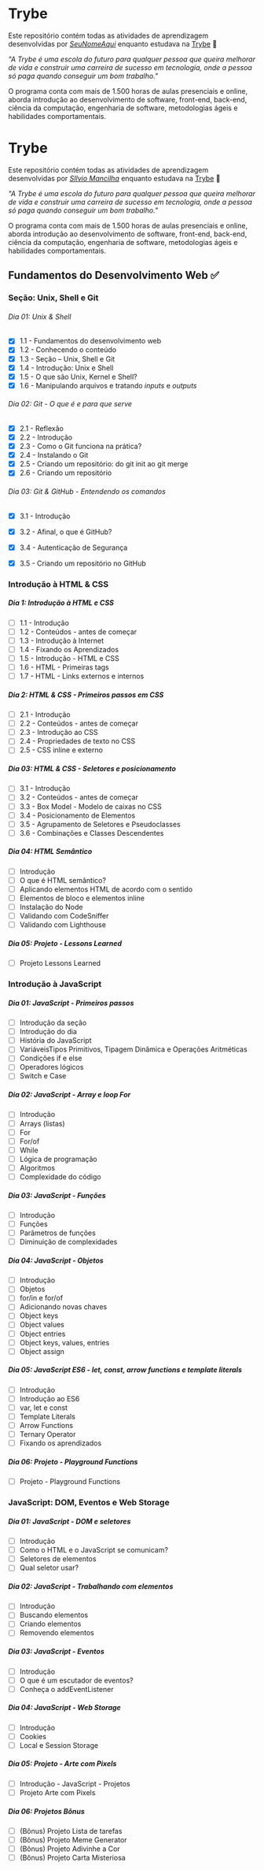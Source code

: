 # Trybe

Este repositório contém todas as atividades de aprendizagem desenvolvidas por _[SeuNomeAqui](LinkDoSeuLinkedinAqui)_ enquanto estudava na [Trybe](https://www.betrybe.com/) 🚀

_"A Trybe é uma escola do futuro para qualquer pessoa que queira melhorar de vida e construir uma carreira de sucesso em tecnologia, onde a pessoa só paga quando conseguir um bom trabalho."_

O programa conta com mais de 1.500 horas de aulas presenciais e online, aborda introdução ao desenvolvimento de software, front-end, back-end, ciência da computação, engenharia de software, metodologias ágeis e habilidades comportamentais.
# **Trybe**

Este repositório contém todas as atividades de aprendizagem desenvolvidas por _[SIlvio Mancilha](https://www.linkedin.com/in/silvio-rog%C3%A9rio-leite-mancilha-aa806122/)_ enquanto estudava na [Trybe](https://www.betrybe.com/) 🚀

_"A Trybe é uma escola do futuro para qualquer pessoa que queira melhorar de vida e construir uma carreira de sucesso em tecnologia, onde a pessoa só paga quando conseguir um bom trabalho."_

O programa conta com mais de 1.500 horas de aulas presenciais e online, aborda introdução ao desenvolvimento de software, front-end, back-end, ciência da computação, engenharia de software, metodologias ágeis e habilidades comportamentais.

## Fundamentos do Desenvolvimento Web ✅

### Seção: Unix, Shell e Git
###### Dia 01: Unix & Shell

- [x] 1.1 - Fundamentos do desenvolvimento web
- [x] 1.2 - Conhecendo o conteúdo
- [x] 1.3 - Seção – Unix, Shell e Git
- [x] 1.4 - Introdução: Unix e Shell
- [x] 1.5 - O que são Unix, Kernel e Shell?
- [x] 1.6 - Manipulando arquivos e tratando _inputs_ e _outputs_

###### Dia 02: Git - O que é e para que serve

- [x] 2.1 -  Reflexão
- [x] 2.2 - Introdução
- [x] 2.3 - Como o Git funciona na prática?
- [x] 2.4 - Instalando o Git
- [x] 2.5 - Criando um repositório: do git init ao git merge
- [x] 2.6 - Criando um repositório

###### Dia 03: Git & GitHub - Entendendo os comandos

- [x] 3.1 - Introdução
- [x] 3.2 - Afinal, o que é GitHub?
- [x] 3.4 - Autenticação de Segurança
- [x] 3.5 - Criando um repositório no GitHub


### Introdução à HTML & CSS

##### Dia 1: Introdução à HTML e CSS

- [ ] 1.1 - Introdução
- [ ] 1.2 - Conteúdos - antes de começar
- [ ] 1.3 - Introdução à Internet
- [ ] 1.4 - Fixando os Aprendizados
- [ ] 1.5 - Introdução - HTML e CSS
- [ ] 1.6 - HTML - Primeiras tags
- [ ] 1.7 - HTML - Links externos e internos

##### Dia 2: HTML & CSS - Primeiros passos em CSS

- [ ] 2.1 - Introdução
- [ ] 2.2 - Conteúdos - antes de começar
- [ ] 2.3 - Introdução ao CSS
- [ ] 2.4 - Propriedades de texto no CSS
- [ ] 2.5 - CSS inline e externo

##### Dia 03: HTML & CSS - Seletores e posicionamento

- [ ] 3.1 - Introdução
- [ ] 3.2 - Conteúdos - antes de começar
- [ ] 3.3 - Box Model - Modelo de caixas no CSS
- [ ] 3.4 - Posicionamento de Elementos
- [ ] 3.5 - Agrupamento de Seletores e Pseudoclasses
- [ ] 3.6 -  Combinações e Classes Descendentes

##### Dia 04: HTML Semântico

- [ ] Introdução
- [ ] O que é HTML semântico?
- [ ] Aplicando elementos HTML de acordo com o sentido
- [ ] Elementos de bloco e elementos inline
- [ ] Instalação do Node
- [ ] Validando com CodeSniffer
- [ ] Validando com Lighthouse

##### Dia 05: Projeto - Lessons Learned

- [ ] Projeto Lessons Learned


### Introdução à JavaScript

##### Dia 01: JavaScript - Primeiros passos

- [ ] Introdução da seção
- [ ] Introdução do dia
- [ ] História do JavaScript
- [ ] VariáveisTipos Primitivos, Tipagem Dinâmica e Operações Aritméticas
- [ ] Condições if e else
- [ ] Operadores lógicos
- [ ] Switch e Case

##### Dia 02: JavaScript - Array e loop For

- [ ] Introdução
- [ ] Arrays (listas)
- [ ] For
- [ ] For/of
- [ ] While
- [ ] Lógica de programação
- [ ] Algoritmos
- [ ] Complexidade do código

##### Dia 03: JavaScript - Funções

- [ ] Introdução
- [ ] Funções
- [ ] Parâmetros de funções
- [ ] Diminuição de complexidades

##### Dia 04: JavaScript - Objetos

- [ ] Introdução
- [ ] Objetos
- [ ] for/in e for/of
- [ ] Adicionando novas chaves
- [ ] Object keys
- [ ] Object values
- [ ] Object entries
- [ ] Object keys, values, entries
- [ ] Object assign

##### Dia 05: JavaScript ES6 - let, const, arrow functions e template literals

- [ ] Introdução
- [ ] Introdução ao ES6
- [ ] var, let e const
- [ ] Template Literals
- [ ] Arrow Functions
- [ ] Ternary Operator
- [ ] Fixando os aprendizados

##### Dia 06: Projeto - Playground Functions

- [ ] Projeto - Playground Functions




### JavaScript: DOM, Eventos e Web Storage

##### Dia 01: JavaScript - DOM e seletores

- [ ] Introdução
- [ ] Como o HTML e o JavaScript se comunicam?
- [ ] Seletores de elementos
- [ ] Qual seletor usar?

##### Dia 02: JavaScript - Trabalhando com elementos

- [ ] Introdução
- [ ] Buscando elementos
- [ ] Criando elementos
- [ ] Removendo elementos

##### Dia 03: JavaScript - Eventos

- [ ] Introdução
- [ ] O que é um escutador de eventos?
- [ ] Conheça o addEventListener

##### Dia 04: JavaScript - Web Storage

- [ ] Introdução
- [ ] Cookies
- [ ] Local e Session Storage

##### Dia 05: Projeto - Arte com Pixels

- [ ] Introdução - JavaScript - Projetos
- [ ] Projeto Arte com Pixels

##### Dia 06: Projetos Bônus

- [ ] (Bônus) Projeto Lista de tarefas
- [ ] (Bônus) Projeto Meme Generator
- [ ] (Bônus) Projeto Adivinhe a Cor
- [ ] (Bônus) Projeto Carta Misteriosa
